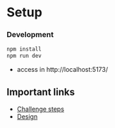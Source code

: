 # Setup

### Development

```sh
npm install
npm run dev
```

- access in http://localhost:5173/

## Important links

- [Challenge steps](https://efficient-sloth-d85.notion.site/Desafio-01-Praticando-os-conceitos-do-ReactJS-91fd63dd1a5b4a2796152de293ec1074)
- [Design](https://www.figma.com/design/aSGhpg00gWJHVC7dfHRjtw/ToDo-List-%E2%80%A2-Desafio-React-(Copy)?node-id=56-96&p=f&t=iphGrJemcXA07Ogn-0)